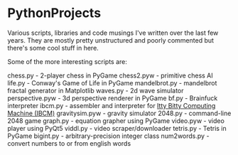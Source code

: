 # PythonProjects
Various scripts, libraries and code musings I've written over the last few years.
They are mostly pretty unstructured and poorly commented but there's some cool stuff in here. 

Some of the more interesting scripts are:

chess.py - 2-player chess in PyGame
chess2.pyw - primitive chess AI
life.py - Conway's Game of Life in PyGame
mandelbrot.py - mandelbrot fractal generator in Matplotlib
waves.py - 2d wave simulator
perspective.pyw - 3d perspective renderer in PyGame
bf.py - Brainfuck interpreter
ibcm.py - assembler and interpreter for [Itty Bitty Computing Machine (IBCM)](http://pegasus.cs.virginia.edu/ibcm/)
gravitysim.pyw - gravity simulator
2048.py - command-line 2048 game
graph.py - equation grapher using PyGame
video.pyw - video player using PyQt5
viddl.py - video scraper/downloader
tetris.py - Tetris in PyGame
bigint.py - arbitrary-precision integer class
num2words.py - convert numbers to or from english words
